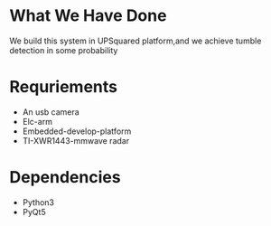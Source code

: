 # What We Have Done
We build this system in UPSquared platform,and we achieve tumble detection in some probability

# Requriements
* An usb camera
* Elc-arm
* Embedded-develop-platform
* TI-XWR1443-mmwave radar

# Dependencies
* Python3
* PyQt5



